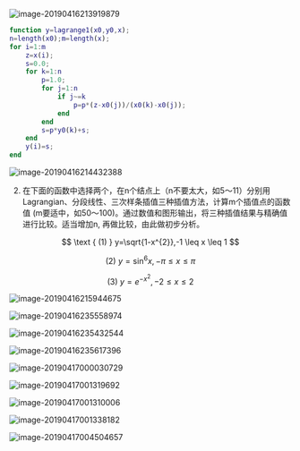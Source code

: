 ![image-20190416213919879](https://ws1.sinaimg.cn/large/006tNc79ly1g24t0jqlinj31620b0agj.jpg)

```matlab
function y=lagrange1(x0,y0,x);
n=length(x0);m=length(x);
for i=1:m
    z=x(i);
    s=0.0;
    for k=1:n
        p=1.0;
        for j=1:n
            if j~=k
                p=p*(z-x0(j))/(x0(k)-x0(j));
            end
        end
        s=p*y0(k)+s;
    end
    y(i)=s;
end
```

![image-20190416214432388](https://ws1.sinaimg.cn/large/006tNc79ly1g24t5xc1qqj30et0jm75n.jpg)

2. 在下面的函数中选择两个，在n个结点上（n不要太大，如5～11）分别用Lagrangian、分段线性、三次样条插值三种插值方法，计算m个插值点的函数值 (m要适中，如50～100)。通过数值和图形输出，将三种插值结果与精确值进行比较。适当增加n, 再做比较，由此做初步分析。

$$
\text { (1) } y=\sqrt{1-x^{2}},-1 \leq x \leq 1
$$

$$
\text { (2) } y=\sin ^{6} x,-\pi \leq x \leq \pi
$$

$$
\text { (3) } y=e^{-x^{2}},-2 \leq x \leq 2
$$

![image-20190416215944675](https://ws3.sinaimg.cn/large/006tNc79ly1g24tlriz1zj30o960kx25.jpg)

![image-20190416235558974](https://ws1.sinaimg.cn/large/006tNc79ly1g24wyowh47j312w0a6gu3.jpg)

![image-20190416235432544](https://ws2.sinaimg.cn/large/006tNc79ly1g24wx75z9xj30tq0namyr.jpg)

![image-20190416235617396](https://ws1.sinaimg.cn/large/006tNc79ly1g24wz0rtk3j31400ekwlq.jpg)

![image-20190417000030729](https://ws3.sinaimg.cn/large/006tNc79ly1g24x3eiwhxj30zu0pmtb5.jpg)

![image-20190417001319692](https://ws1.sinaimg.cn/large/006tNc79ly1g24xgqp1p5j312s0eugtc.jpg)

![image-20190417001310006](https://ws3.sinaimg.cn/large/006tNc79ly1g24xgl7hqbj30u02fxk2q.jpg)

![image-20190417001338182](https://ws1.sinaimg.cn/large/006tNc79ly1g24xh20visj31380byte6.jpg)

![image-20190417004504657](https://ws2.sinaimg.cn/large/006tNc79ly1g24ydrtmiqj30u01y4qc8.jpg)